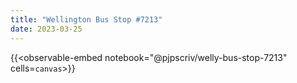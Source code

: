 ```yaml
---
title: "Wellington Bus Stop #7213"
date: 2023-03-25
---
```


{{<observable-embed
    notebook="@pjpscriv/welly-bus-stop-7213"
    cells=`
        canvas
`>}}

